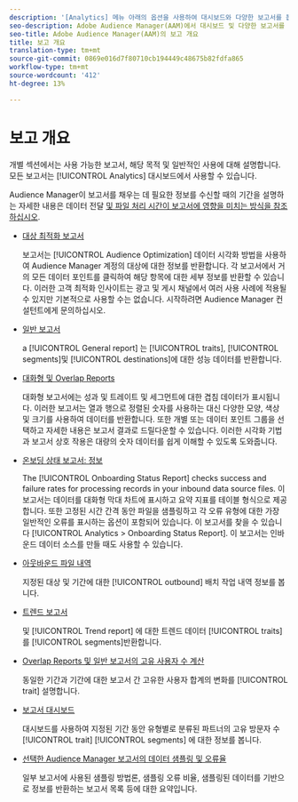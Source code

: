 ```yaml
---
description: '[Analytics] 메뉴 아래의 옵션을 사용하여 대시보드와 다양한 보고서를 봅니다.'
seo-description: Adobe Audience Manager(AAM)에서 대시보드 및 다양한 보고서를 보려면 [Analytics] 메뉴 아래의 옵션을 사용합니다.
seo-title: Adobe Audience Manager(AAM)의 보고 개요
title: 보고 개요
translation-type: tm+mt
source-git-commit: 0869e016d7f80710cb194449c48675b82fdfa865
workflow-type: tm+mt
source-wordcount: '412'
ht-degree: 13%

---
```



# 보고 개요

개별 섹션에서는 사용 가능한 보고서, 해당 목적 및 일반적인 사용에 대해 설명합니다. 모든 보고서는 [!UICONTROL Analytics] 대시보드에서 사용할 수 있습니다.

Audience Manager이 보고서를 채우는 데 필요한 정보를 수신할 때의 기간을 설명하는 자세한 내용은 데이터 전달 [및 파일 처리 시간이 보고서에 영향을 미치는 방식을 참조하십시오](/help/using/reference/reporting-file-transfer-timeframe.md).

* [대상 최적화 보고서](/help/using/reporting/audience-optimization-reports/audience-optimization-reports.md)

   보고서는 [!UICONTROL Audience Optimization] 데이터 시각화 방법을 사용하여 Audience Manager 계정의 대상에 대한 정보를 반환합니다. 각 보고서에서 거의 모든 데이터 포인트를 클릭하여 해당 항목에 대한 세부 정보를 반환할 수 있습니다. 이러한 고객 최적화 인사이트는 광고 및 게시 채널에서 여러 사용 사례에 적용될 수 있지만 기본적으로 사용할 수는 없습니다. 시작하려면 Audience Manager 컨설턴트에게 문의하십시오.

* [일반 보고서](/help/using/reporting/general-reports.md)

   a [!UICONTROL General report] 는 [!UICONTROL traits], [!UICONTROL segments]및 [!UICONTROL destinations]에 대한 성능 데이터를 반환합니다.

* [대화형 및 Overlap Reports](/help/using/reporting/dynamic-reports/dynamic-reports.md)

   대화형 보고서에는 성과 및 트레이트 및 세그먼트에 대한 겹침 데이터가 표시됩니다. 이러한 보고서는 열과 행으로 정렬된 숫자를 사용하는 대신 다양한 모양, 색상 및 크기를 사용하여 데이터를 반환합니다. 또한 개별 또는 데이터 포인트 그룹을 선택하고 자세한 내용은 보고서 결과로 드릴다운할 수 있습니다. 이러한 시각화 기법과 보고서 상호 작용은 대량의 숫자 데이터를 쉽게 이해할 수 있도록 도와줍니다.

* [온보딩 상태 보고서: 정보](/help/using/reporting/onboarding-status-report.md)

   The [!UICONTROL Onboarding Status Report] checks success and failure rates for processing records in your inbound data source files. 이 보고서는 데이터를 대화형 막대 차트에 표시하고 요약 지표를 테이블 형식으로 제공합니다. 또한 고정된 시간 간격 동안 파일을 샘플링하고 각 오류 유형에 대한 가장 일반적인 오류를 표시하는 옵션이 포함되어 있습니다. 이 보고서를 찾을 수 있습니다 [!UICONTROL Analytics > Onboarding Status Report]. 이 보고서는 인바운드 데이터 소스를 만들 때도 사용할 수 있습니다.

* [아웃바운드 파일 내역](/help/using/reporting/outbound-history-report.md)

   지정된 대상 및 기간에 대한 [!UICONTROL outbound] 배치 작업 내역 정보를 봅니다.

* [트렌드 보고서](/help/using/reporting/trend-reports.md)

   및 [!UICONTROL Trend report] 에 대한 트렌드 데이터 [!UICONTROL traits] 를 [!UICONTROL segments]반환합니다.

* [Overlap Reports 및 일반 보고서의 고유 사용자 수 계산](/help/using/reporting/unique-user-counts.md)

   동일한 기간과 기간에 대한 보고서 간 고유한 사용자 합계의 변화를 [!UICONTROL trait] 설명합니다.

* [보고서 대시보드](/help/using/reporting/trend-reports.md)

   대시보드를 사용하여 지정된 기간 동안 유형별로 분류된 파트너의 고유 방문자 수 [!UICONTROL trait] [!UICONTROL segments] 에 대한 정보를 봅니다.

* [선택한 Audience Manager 보고서의 데이터 샘플링 및 오류율](/help/using/reporting/report-sampling.md)

   일부 보고서에 사용된 샘플링 방법론, 샘플링 오류 비율, 샘플링된 데이터를 기반으로 정보를 반환하는 보고서 목록 등에 대한 요약입니다.

